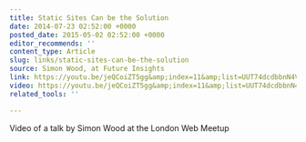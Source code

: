 ```yaml
---
title: Static Sites Can be the Solution
date: 2014-07-23 02:52:00 +0000
posted_date: 2015-05-02 02:52:00 +0000
editor_recommends: ''
content_type: Article
slug: links/static-sites-can-be-the-solution
source: Simon Wood, at Future Insights
link: https://youtu.be/jeQCoiZT5gg&amp;index=11&amp;list=UUT74dcdbbnN4VsDlj9SdeYA
video: https://youtu.be/jeQCoiZT5gg&amp;index=11&amp;list=UUT74dcdbbnN4VsDlj9SdeYA
related_tools: ''

---
```

Video of a talk by Simon Wood at the London Web Meetup
